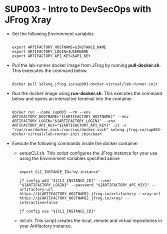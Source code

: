 # SUP003 - Intro to DevSecOps with JFrog Xray

- Set the following Environment variables
  
  ```
  
  export ARTIFACTORY_HOSTNAME=$INSTANCE_NAME
  export ARTIFACTORY_LOGIN=$USERNAME
  export ARTIFACTORY_API_KEY=$API_KEY

   ```


- Pull the lab-runner docker image from JFrog by running **pull-docker.sh**. This exeecutes the command below.
  
  ```
  
  docker pull soleng.jfrog.io/sup003-docker-virtual/lab-runner-init
  
  ```

- Run the docker image using **run-docker.sh**. This executes the command below and opens an interactive terminal into the container. 

  ```
  
  docker run --name sup003 --rm --env ARTIFACTORY_HOSTNAME="${ARTIFACTORY_HOSTNAME}" --env ARTIFACTORY_LOGIN="${ARTIFACTORY_LOGIN}" --env ARTIFACTORY_API_KEY="${ARTIFACTORY_API_KEY}" -it -v "/var/run/docker.sock:/var/run/docker.sock" soleng.jfrog.io/sup003-docker-virtual/lab-runner-init /bin/bash

  ```
  
- Execute the following commands inside the docker container

  - setupCLI.sh. This script configures the JFrog instance for your use using the Environment variables specified above
  
    ```
    
    export CLI_INSTANCE_ID="my-instance"

    jf config add "${CLI_INSTANCE_ID}" --user "${ARTIFACTORY_LOGIN}" --password "${ARTIFACTORY_API_KEY}" --artifactory-url https://${ARTIFACTORY_HOSTNAME}.jfrog.io/artifactory --xray-url https://${ARTIFACTORY_HOSTNAME}.jfrog.io/xray/ --interactive=false

    jf config use "${CLI_INSTANCE_ID}"

    ```
    
  - init.sh. This script creates the local, remote and virtual repositories in your Artifactory instance.
